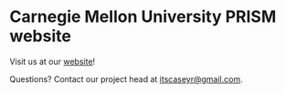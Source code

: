 # Carnegie Mellon University PRISM website

Visit us at our [website](https://prism.andrew.cmu.edu/)!

Questions? Contact our project head at [itscaseyr@gmail.com](mailto:itscaseyr@gmail.com).
